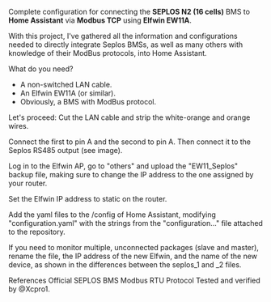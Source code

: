 Complete configuration for connecting the **SEPLOS N2 (16 cells)** BMS to **Home Assistant** via **Modbus TCP** using **Elfwin EW11A**.

With this project, I've gathered all the information and configurations needed to directly integrate Seplos BMSs, as well as many others with knowledge of their ModBus protocols, into Home Assistant.

What do you need?
- A non-switched LAN cable.
- An Elfwin EW11A (or similar).
- Obviously, a BMS with ModBus protocol.

Let's proceed:
Cut the LAN cable and strip the white-orange and orange wires.

Connect the first to pin A and the second to pin A. Then connect it to the Seplos RS485 output (see image).

Log in to the Elfwin AP, go to "others" and upload the "EW11_Seplos" backup file, making sure to change the IP address to the one assigned by your router.

Set the Elfwin IP address to static on the router.

Add the yaml files to the /config of Home Assistant, modifying "configuration.yaml" with the strings from the "configuration..." file attached to the repository.

If you need to monitor multiple, unconnected packages (slave and master), rename the file, the IP address of the new Elfwin, and the name of the new device, as shown in the differences between the seplos_1 and _2 files.

References Official SEPLOS BMS Modbus RTU Protocol Tested and verified by @Xcpro1.

